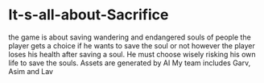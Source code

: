 # It-s-all-about-Sacrifice
the game is about saving wandering and endangered souls of people the player gets a choice if he wants to save the soul or not however the player loses his health after saving a soul. He must choose wisely risking his own life to save the souls.
Assets are generated by AI
My team includes Garv, Asim and Lav

